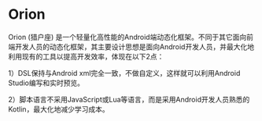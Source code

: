 # Orion
Orion (猎户座) 是一个轻量化高性能的Android端动态化框架。不同于其它面向前端开发人员的动态化框架，其主要设计思想是面向Android开发人员，并最大化地利用现有的工具以提高开发效率，体现在以下2点：

1）DSL保持与Android xml完全一致，不做自定义，这样就可以利用Android Studio编写和实时预览。

2）脚本语言不采用JavaScript或Lua等语言，而是采用Android开发人员熟悉的Kotlin，最大化地减少学习成本。
